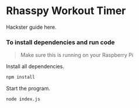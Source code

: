 # Rhasspy Workout Timer
Hackster guide here.

### To install dependencies and run code
> Make sure this is running on your Raspberry Pi

Install all dependencies.

```bash
npm install
```

Start the program.

```bash
node index.js
```
